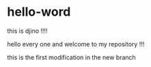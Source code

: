 # hello-word

this is djino !!!!

hello every one and welcome to my repository !!!

this is the first modification in the new branch

